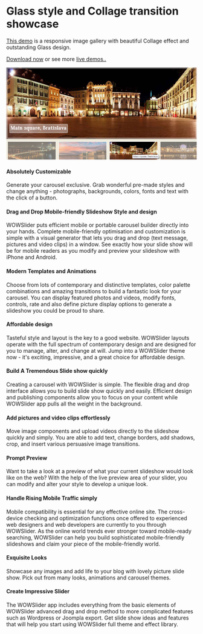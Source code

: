 # Glass style and Collage transition showcase

[This demo](http://wowslider.com/responsive-image-gallery-glass-collage.html) is a responsive image gallery with beautiful Collage effect
and outstanding Glass design. 

[Download now](http://wowslider.com/) or see more [live demos..](http://wowslider.com/demo.html)

<a href="http://wowslider.com/responsive-image-gallery-glass-collage.html">
  <img src="https://raw.githubusercontent.com/jq0/responsive-image-gallery-glass-collage/master/responsive-image-gallery-glass-collage.jpg">
</a>

#### Absolutely Customizable
Generate your carousel exclusive. Grab wonderful pre-made styles and change anything - photographs, backgrounds, colors, fonts and text with the click of a button.

#### Drag and Drop Mobile-friendly Slideshow Style and design
WOWSlider puts efficient mobile or portable carousel builder directly into your hands. Complete mobile-friendly optimisation and customization is simple with a visual generator that lets you drag and drop (text message, pictures and video clips) in a window. See exactly how your slide show will be for mobile readers as you modify and preview your slideshow with iPhone and Android.

#### Modern Templates and Animations
Choose from lots of contemporary and distinctive templates, color palette combinations and amazing transitions to build a fantastic look for your carousel. You can display featured photos and videos, modify fonts, controls, rate and also define picture display options to generate a slideshow you could be proud to share.

#### Affordable design
Tasteful style and layout is the key to a good website. WOWSlider layouts operate with the full spectrum of contemporary design and are designed for you to manage, alter, and change at will. Jump into a WOWSlider theme now - it's exciting, impressive, and a great choice for affordable design.

#### Build A Tremendous Slide show quickly
Creating a carousel with WOWSlider is simple. The flexible drag and drop interface allows you to build slide show quickly and easily. Efficient design and publishing components allow you to focus on your content while WOWSlider app pulls all the weight in the background.

#### Add pictures and video clips effortlessly
Move image components and upload videos directly to the slideshow quickly and simply. You are able to add text, change borders, add shadows, crop, and insert various persuasive image transitions.

#### Prompt Preview
Want to take a look at a preview of what your current slideshow would look like on the web? With the help of the live preview area of your slider, you can modify and alter your style to develop a unique look.

#### Handle Rising Mobile Traffic simply
Mobile compatibility is essential for any effective online site. The cross-device checking and optimization functions once offered to experienced web designers and web developers are currently to you through WOWSlider. As the online world trends ever stronger toward mobile-ready searching, WOWSlider can help you build sophisticated mobile-friendly slideshows and claim your piece of the mobile-friendly world.

#### Exquisite Looks
Showcase any images and add life to your blog with lovely picture slide show. Pick out from many looks, animations and carousel themes.

#### Create Impressive Slider
The WOWSlider app includes everything from the basic elements of WOWSlider advanced drag and drop method to more complicated features such as Wordpress or Joompla export. Get slide show ideas and features that will help you start using WOWSlider full theme and effect library.
